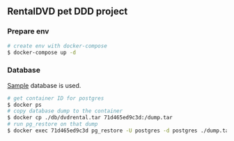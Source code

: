 ## RentalDVD pet DDD project

### Prepare env

```bash
# create env with docker-compose
$ docker-compose up -d
```

### Database

[Sample](https://www.postgresqltutorial.com/postgresql-sample-database/) database is used.
```bash
# get container ID for postgres
$ docker ps
# copy database dump to the container
$ docker cp ./db/dvdrental.tar 71d465ed9c3d:/dump.tar
# run pg_restore on that dump
$ docker exec 71d465ed9c3d pg_restore -U postgres -d postgres ./dump.tar
```